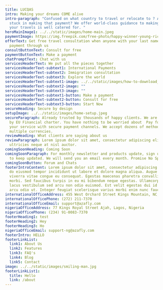 ```yaml
---
title: LUCQAS
intro: Making your dreams COME alive
intro-paragraph: "Confused on what country to travel or relocate to ? Are you
  stuck in making that payment? We offer world-class guidance to making sure
  your travels is well catered for. "
heroMainImage1: ../../static/images/home-main.jpeg
paymentImage: https://img.freepik.com/free-photo/happy-winner-young-rich-african-american-man-casual-t-shirt-holding-money_255757-5489.jpg?size=626&ext=jpg
offerText: Get free travel consultation when anyone with your last name makes a
  payment through us
consultButtonText: Consult for free
paymentButtonText: Make a payment
chatPromptText: Chat with us
servicesHeaderText: We put all the pieces together
servicesHeaderText-subtext1: International Payments
servicesHeaderText-subtext2: Immigration consultation
servicesHeaderText-subtext3: Explore the world
servicesHeaderText-subtext1-image: ../../static/images/how-to-download_youtube-videos_thumb1200_4-3.jpg
servicesHeaderText-subtext2-image: ""
servicesHeaderText-subtext3-image: ""
servicesHeaderText-subtext1-button: Make a payment
servicesHeaderText-subtext2-button: Consult for free
servicesHeaderText-subtext3-button: Start Now
secureHeading: Secure by design
setupImage: ../../static/images/home-setup.jpeg
secureParagraph: Already trusted by thousands of happy clients. We are protected
  by EU Financial charter. You have nothing to be worried about  Pay for all
  your service with secure payment channels. We accept dozens of methods across
  multiple currencies.
reviewHeading: What clients are saying about us
reviewParagraph: Lorem ipsum dolor sit amet, consectetur adipiscing elit. Sed
  ultricies neque at nisl auctor.
comingSoonHeading: Coming Soon
comingSoonParagraph: For monthly newsletter and products update, sign up below
  to keep updated. We will send you an email every month. Promise No Spam.
comingSoonButton: Forum and Chats
footerIntroContent: Lorem ipsum dolor sit amet, consectetur adipiscing elit, sed
  do eiusmod tempor incididunt ut labore et dolore magna aliqua. Augue lacus
  viverra vitae congue eu consequat. Egestas maecenas pharetra convallis posuere
  morbi. Sed faucibus turpis in eu mi bibendum neque egestas. Ullamcorper a
  lacus vestibulum sed arcu non odio euismod. Est velit egestas dui id ornare
  arcu odio ut. Integer feugiat scelerisque varius morbi enim nunc faucibus.
internationalOfficeAddress: 455 West Orchard Street Kings Mountain, NC, 28097
internationalOfficePhone: (272) 211-7370
internationalOfficeEmail: support@azafly.com
nigeriaOfficeAddress: 77 Kings Royal Street Ajah, Lagos, Nigeria
nigeriaOfficePhone: (234) 91-0083-7370
footerHeading1: test
footerHeading2: Hey
footerHeading3: Ho
nigeriaOfficeEmail: support-ng@azafly.com
footerIntro: HELLO
footerLinkList:
  link1: About Us
  link2: Features
  link3: FAQ's
  link4: Blog
  link5: Contact
image: ../../static/images/smiling-man.jpg
footerLinkList1:
  title: Hello
  link: /about
---
```

